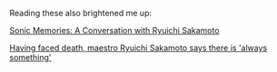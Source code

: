 Reading these also brightened me up:

[Sonic Memories: A Conversation with Ryuichi Sakamoto](https://www.criterion.com/current/posts/4625-sonic-memories-a-conversation-with-ryuichi-sakamoto)

[Having faced death, maestro Ryuichi Sakamoto says there is 'always something'](https://www.smh.com.au/entertainment/music/having-faced-death-maestro-ryuichi-sakamoto-says-there-is-always-something-20180906-h14zo2.html)
